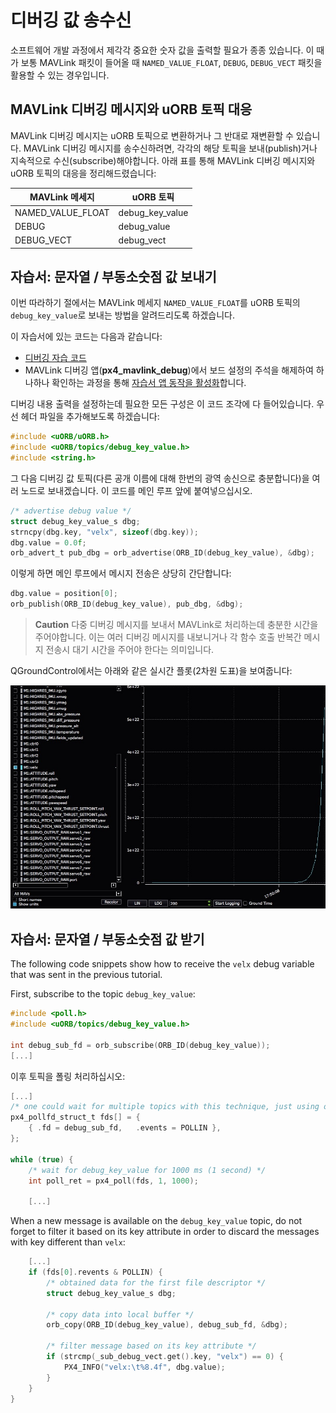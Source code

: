 # 디버깅 값 송수신

소프트웨어 개발 과정에서 제각각 중요한 숫자 값을 출력할 필요가 종종 있습니다. 이 때가 보통 MAVLink 패킷이 들어올 때 `NAMED_VALUE_FLOAT`, `DEBUG`, `DEBUG_VECT` 패킷을 활용할 수 있는 경우입니다.

## MAVLink 디버깅 메시지와 uORB 토픽 대응

MAVLink 디버깅 메시지는 uORB 토픽으로 변환하거나 그 반대로 재변환할 수 있습니다. MAVLink 디버깅 메시지를 송수신하려면, 각각의 해당 토픽을 보내(publish)거나 지속적으로 수신(subscribe)해야합니다. 아래 표를 통해 MAVLink 디버깅 메시지와 uORB 토픽의 대응을 정리해드렸습니다:

| MAVLink 메세지         | uORB 토픽           |
| ------------------- | ----------------- |
| NAMED_VALUE_FLOAT | debug_key_value |
| DEBUG               | debug_value       |
| DEBUG_VECT          | debug_vect        |

## 자습서: 문자열 / 부동소숫점 값 보내기

이번 따라하기 절에서는 MAVLink 메세지 `NAMED_VALUE_FLOAT`를 uORB 토픽의 `debug_key_value`로 보내는 방법을 알려드리도록 하겠습니다.

이 자습서에 있는 코드는 다음과 같습니다:

* [디버깅 자습 코드](https://github.com/PX4/Firmware/blob/master/src/examples/px4_mavlink_debug/px4_mavlink_debug.cpp)
* MAVLink 디버깅 앱(**px4_mavlink_debug**)에서 보드 설정의 주석을 해제하여 하나하나 확인하는 과정을 통해 [자습서 앱 동작을 활성화](https://github.com/PX4/Firmware/blob/master/boards/px4/fmu-v5/default.cmake)합니다.

디버깅 내용 출력을 설정하는데 필요한 모든 구성은 이 코드 조각에 다 들어있습니다. 우선 헤더 파일을 추가해보도록 하겠습니다:

```C
#include <uORB/uORB.h>
#include <uORB/topics/debug_key_value.h>
#include <string.h>
```

그 다음 디버깅 값 토픽(다른 공개 이름에 대해 한번의 광역 송신으로 충분합니다)을 여러 노드로 보내겠습니다. 이 코드를 메인 루프 앞에 붙여넣으십시오.

```C
/* advertise debug value */
struct debug_key_value_s dbg;
strncpy(dbg.key, "velx", sizeof(dbg.key));
dbg.value = 0.0f;
orb_advert_t pub_dbg = orb_advertise(ORB_ID(debug_key_value), &dbg);
```

이렇게 하면 메인 루프에서 메시지 전송은 상당히 간단합니다:

```C
dbg.value = position[0];
orb_publish(ORB_ID(debug_key_value), pub_dbg, &dbg);
```

> **Caution** 다중 디버깅 메시지를 보내서 MAVLink로 처리하는데 충분한 시간을 주어야합니다. 이는 여러 디버깅 메시지를 내보니거나 각 함수 호출 반복간 메시지 전송시 대기 시간을 주어야 한다는 의미입니다.

QGroundControl에서는 아래와 같은 실시간 플롯(2차원 도표)을 보여줍니다:

![QGC debugvalue plot](../../assets/gcs/qgc-debugval-plot.jpg)

## 자습서: 문자열 / 부동소숫점 값 받기

The following code snippets show how to receive the `velx` debug variable that was sent in the previous tutorial.

First, subscribe to the topic `debug_key_value`:

```C
#include <poll.h>
#include <uORB/topics/debug_key_value.h>

int debug_sub_fd = orb_subscribe(ORB_ID(debug_key_value));
[...]
```

이후 토픽을 폴링 처리하십시오:

```C
[...]
/* one could wait for multiple topics with this technique, just using one here */
px4_pollfd_struct_t fds[] = {
    { .fd = debug_sub_fd,   .events = POLLIN },
};

while (true) {
    /* wait for debug_key_value for 1000 ms (1 second) */
    int poll_ret = px4_poll(fds, 1, 1000);

    [...]
```

When a new message is available on the `debug_key_value` topic, do not forget to filter it based on its key attribute in order to discard the messages with key different than `velx`:

```C
    [...]
    if (fds[0].revents & POLLIN) {
        /* obtained data for the first file descriptor */
        struct debug_key_value_s dbg;

        /* copy data into local buffer */
        orb_copy(ORB_ID(debug_key_value), debug_sub_fd, &dbg);

        /* filter message based on its key attribute */
        if (strcmp(_sub_debug_vect.get().key, "velx") == 0) {
            PX4_INFO("velx:\t%8.4f", dbg.value);
        }
    }
}

```